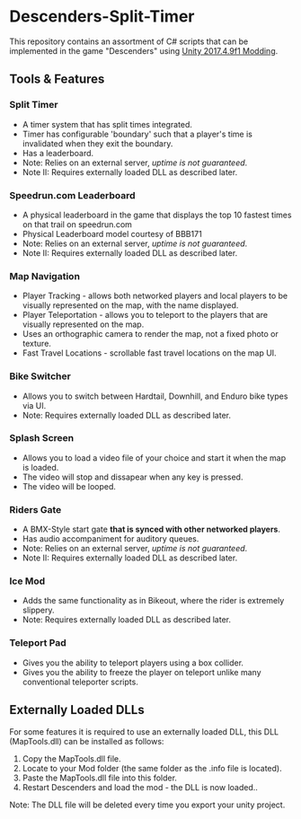 # Descenders-Split-Timer

This repository contains an assortment of C# scripts that can be implemented in the game "Descenders" using [Unity 2017.4.9f1 Modding](https://descenders.mod.io/guides/descenders-modding-guide).


## Tools & Features

### Split Timer
- A timer system that has split times integrated.
- Timer has configurable 'boundary' such that a player's time is invalidated when they exit the boundary.
- Has a leaderboard.
- Note: Relies on an external server, *uptime is not guaranteed*.
- Note II: Requires externally loaded DLL as described later.

### Speedrun.com Leaderboard
- A physical leaderboard in the game that displays the top 10 fastest times on that trail on speedrun.com
- Physical Leaderboard model courtesy of BBB171
- Note: Relies on an external server, *uptime is not guaranteed*.
- Note II: Requires externally loaded DLL as described later.

### Map Navigation
- Player Tracking - allows both networked players and local players to be visually represented on the map, with the name displayed.
- Player Teleportation - allows you to teleport to the players that are visually represented on the map.
- Uses an orthographic camera to render the map, not a fixed photo or texture.
- Fast Travel Locations - scrollable fast travel locations on the map UI.

### Bike Switcher
- Allows you to switch between Hardtail, Downhill, and Enduro bike types via UI.
- Note: Requires externally loaded DLL as described later.

### Splash Screen
- Allows you to load a video file of your choice and start it when the map is loaded.
- The video will stop and dissapear when any key is pressed.
- The video will be looped.

### Riders Gate
- A BMX-Style start gate **that is synced with other networked players**.
- Has audio accompaniment for auditory queues.
- Note: Relies on an external server, *uptime is not guaranteed*.
- Note II: Requires externally loaded DLL as described later.

### Ice Mod
- Adds the same functionality as in Bikeout, where the rider is extremely slippery.
- Note: Requires externally loaded DLL as described later.

### Teleport Pad
- Gives you the ability to teleport players using a box collider.
- Gives you the ability to freeze the player on teleport unlike many conventional teleporter scripts.

## Externally Loaded DLLs
For some features it is required to use an externally loaded DLL, this DLL (MapTools.dll) can be installed as follows:
1. Copy the MapTools.dll file.
2. Locate to your Mod folder (the same folder as the .info file is located).
3. Paste the MapTools.dll file into this folder.
4. Restart Descenders and load the mod - the DLL is now loaded..

Note: The DLL file will be deleted every time you export your unity project.

